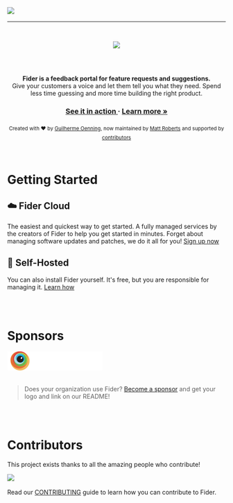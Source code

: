 <img src="etc/homepage.png">

<br/>
<hr/>
<br/>

<p align="center">
  <img style="height:60px;display:inline-block;" src="etc/logo-small.png" />
  <div align="center">
    <strong>Fider is a feedback portal for feature requests and suggestions.</strong>
  </div>
  <div align="center">Give your customers a voice and let them tell you what they need. Spend less time guessing and more time building the right product.</div>
</p>

<div align="center">
  <h3>
    <a href="https://feedback.fider.io/">
      See it in action
    </a>
    <span> &middot; </span>
    <a href="https://fider.io">
      Learn more »
    </a>
  </h3>
</div>

<div align="center">
  <sub>Created with ❤️ by <a href="https://github.com/goenning">Guilherme Oenning</a>, now maintained by <a href="https://github.com/mattwoberts">Matt Roberts</a> and supported by <a href="https://github.com/getfider/fider/graphs/contributors">contributors</a></sub>
</div>

<br/>
<br/>

# Getting Started

## ☁️ **Fider Cloud**

The easiest and quickest way to get started. A fully managed services by the creators of Fider to help you get started in minutes. Forget about managing software updates and patches, we do it all for you! [Sign up now](https://fider.io/#get-started)

## 🏢 **Self-Hosted**

You can also install Fider yourself. It's free, but you are responsible for managing it. [Learn how](https://fider.io/docs/hosting-instance)

<br/>
<br/>

# Sponsors

<a href="https://browserstack.com" target="_blank">
  <img src="etc/browserstack.png">
</a>

<br />
<br />

> Does your organization use Fider? [Become a sponsor](https://opencollective.com/fider) and get your logo and link on our README!

<br/>
<br/>

# Contributors

This project exists thanks to all the amazing people who contribute!

<a href="https://github.com/getfider/fider/graphs/contributors"><img src="https://opencollective.com/fider/contributors.svg?width=890&button=false" /></a>

Read our [CONTRIBUTING](CONTRIBUTING.md) guide to learn how you can contribute to Fider.

<br/>
<br/>
